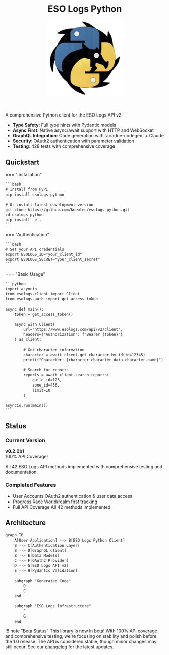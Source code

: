 <center><h1>ESO Logs Python</h1></center>

<div class="hero-section">

  <div style="text-align: center; margin-bottom: 2rem;">
    <picture>
      <source type="image/webp" srcset="assets/logo.webp">
      <img src="assets/logo.png" alt="ESO Logs Python Logo" style="width: 240px; height: 240px; margin-bottom: 1rem;" loading="eager">
    </picture>
  </div>

  <p>A comprehensive Python client for the ESO Logs API v2</p>
  <ul>
		<li> <b>Type Safety</b>: Full type hints with Pydantic models</li>
		<li> <b>Async First</b>: Native async/await support with HTTP and WebSocket</li>
		<li> <b>GraphQL Integration</b>: Code generation with `ariadne-codegen` + Claude</li>
		<li> <b>Security</b>: OAuth2 authentication with parameter validation</li>
		<li> <b>Testing</b>: 428 tests with comprehensive coverage</li>
  </ul>
</div>

## Quickstart
=== "Installation"

    ```bash
    # Install from PyPI
    pip install esologs-python

    # Or install latest development version
    git clone https://github.com/knowlen/esologs-python.git
    cd esologs-python
    pip install -e .
    ```

=== "Authentication"

    ```bash
    # Set your API credentials
    export ESOLOGS_ID="your_client_id"
    export ESOLOGS_SECRET="your_client_secret"
    ```

=== "Basic Usage"

    ```python
    import asyncio
    from esologs.client import Client
    from esologs.auth import get_access_token

    async def main():
        token = get_access_token()

        async with Client(
            url="https://www.esologs.com/api/v2/client",
            headers={"Authorization": f"Bearer {token}"}
        ) as client:

            # Get character information
            character = await client.get_character_by_id(id=12345)
            print(f"Character: {character.character_data.character.name}")

            # Search for reports
            reports = await client.search_reports(
                guild_id=123,
                zone_id=456,
                limit=10
            )

    asyncio.run(main())
    ```

## Status
<div class="feature-grid">
  <div class="feature-card">
    <h3>Current Version</h3>
    <p><strong>v0.2.0b1</strong><br>
    <span class="status-badge status-badge--completed">100% API Coverage!</span></p>
    <p>All 42 ESO Logs API methods implemented with comprehensive testing and documentation.</p>
  </div>
</div>

<div class="feature-grid">
  <div class="feature-card">
    <h3>Completed Features</h3>
    <ul>
      <li><span class="status-badge status-badge--completed">User Accounts</span> OAuth2 authentication & user data access</li>
      <li><span class="status-badge status-badge--completed">Progress Race</span> World/realm first tracking</li>
      <li><span class="status-badge status-badge--completed">Full API Coverage</span> All 42 methods implemented</li>
    </ul>
  </div>
</div>


## Architecture
```mermaid
graph TB
    A[User Application] --> B[ESO Logs Python Client]
    B --> C[Authentication Layer]
    B --> D[GraphQL Client]
    B --> E[Data Models]
    C --> F[OAuth2 Provider]
    D --> G[ESO Logs API v2]
    E --> H[Pydantic Validation]

    subgraph "Generated Code"
        D
        E
    end

    subgraph "ESO Logs Infrastructure"
        F
        G
    end
```

!!! note "Beta Status"
    This library is now in beta! With 100% API coverage and comprehensive testing, we're focusing on
    stability and polish before the 1.0 release. The API is considered stable, though minor changes
    may still occur. See our [changelog](development/changelog.md) for the latest updates.
